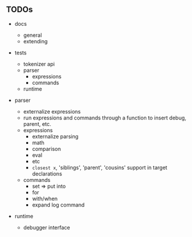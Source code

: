 
## TODOs

* docs
  * general
  * extending

* tests
  * tokenizer api
  * parser 
    * expressions 
    * commands
  * runtime

* parser
  * externalize expressions
  * run expressions and commands through a function to insert debug, parent, etc.  
  * expressions
    * externalize parsing
    * math
    * comparison
    * eval
    * etc
    * `closest x`, 'siblings', 'parent', 'cousins' support in target declarations
  * commands
    * set => put into
    * for
    * with/when
    * expand log command

* runtime
  * debugger interface